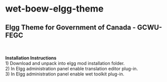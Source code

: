 wet-boew-elgg-theme
===================
<h2>Elgg Theme for Government of Canada - GCWU-FEGC</h2>
<br><br>
<strong>Installation Instructions</strong>
<br>
1) Download and unpack into elgg mod installation folder.<br>
2) In Elgg administration panel enable translation editor plug-in.<br>
3) In Elgg administration panel enable wet toolkit plug-in.<br>

